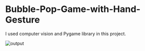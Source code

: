 # Bubble-Pop-Game-with-Hand-Gesture
I used computer vision and Pygame library in this project.







![output](https://user-images.githubusercontent.com/48621020/151425082-e94babc9-6448-49de-98b2-be28ab639a7b.JPG)
